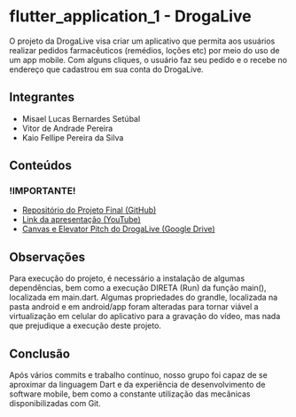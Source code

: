 # flutter_application_1 - DrogaLive

O projeto da DrogaLive visa criar um aplicativo que permita aos usuários realizar pedidos farmacêuticos (remédios, loções etc) por meio do
uso de um app mobile. Com alguns cliques, o usuário faz seu pedido e o recebe no endereço que cadastrou em sua conta do DrogaLive.

## Integrantes

- Misael Lucas Bernardes Setúbal
- Vitor de Andrade Pereira
- Kaio Fellipe Pereira da Silva

## Conteúdos

### !IMPORTANTE! 

- [Repositório do Projeto Final (GitHub)](https://github.com/VitorAPP/flutter_application_1)
- [Link da apresentação (YouTube)](https://youtu.be/fnuqZCR5HLI)
- [Canvas e Elevator Pitch do DrogaLive (Google Drive)](https://drive.google.com/drive/folders/1yZak11XSUjQN6mhGleuKur05pzjiG01T?usp=sharing)

## Observações

Para execução do projeto, é necessário a instalação de algumas dependências, bem como a execução DIRETA (Run) da função main(), localizada em main.dart.
Algumas propriedades do grandle, localizada na pasta android e em android/app foram alteradas para tornar viável a virtualização em celular do aplicativo 
para a gravação do vídeo, mas nada que prejudique a execução deste projeto. 


## Conclusão

Após vários commits e trabalho contínuo, nosso grupo foi capaz de se aproximar da linguagem Dart e da experiência de desenvolvimento
de software mobile, bem como a constante utilização das mecânicas disponibilizadas com Git.
